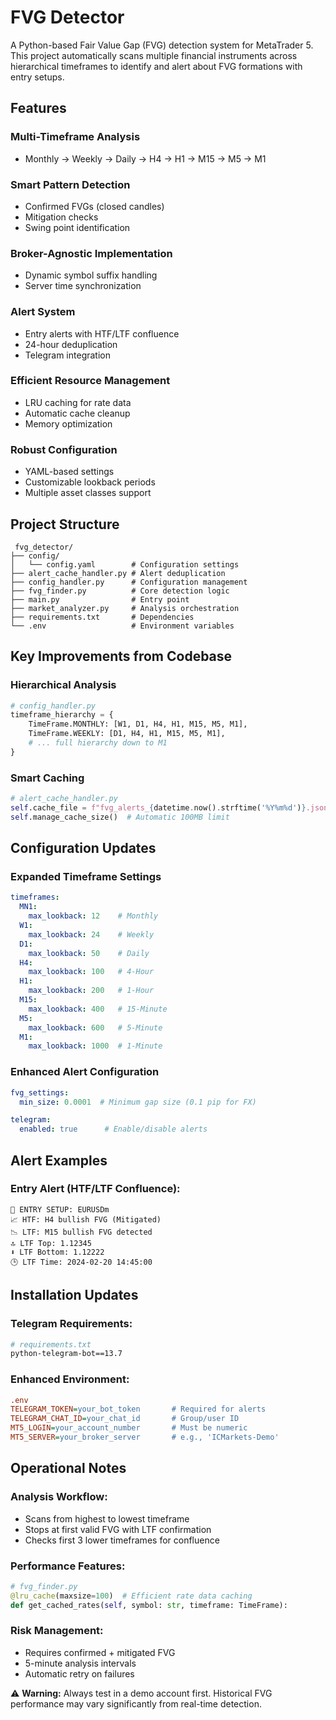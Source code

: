 # FVG Detector

A Python-based Fair Value Gap (FVG) detection system for MetaTrader 5. This project automatically scans multiple financial instruments across hierarchical timeframes to identify and alert about FVG formations with entry setups.

## Features

### Multi-Timeframe Analysis
- Monthly → Weekly → Daily → H4 → H1 → M15 → M5 → M1

### Smart Pattern Detection
- Confirmed FVGs (closed candles)
- Mitigation checks
- Swing point identification

### Broker-Agnostic Implementation
- Dynamic symbol suffix handling
- Server time synchronization

### Alert System
- Entry alerts with HTF/LTF confluence
- 24-hour deduplication
- Telegram integration

### Efficient Resource Management
- LRU caching for rate data
- Automatic cache cleanup
- Memory optimization

### Robust Configuration
- YAML-based settings
- Customizable lookback periods
- Multiple asset classes support

## Project Structure

```
 fvg_detector/
├── config/
│   └── config.yaml        # Configuration settings
├── alert_cache_handler.py # Alert deduplication
├── config_handler.py      # Configuration management
├── fvg_finder.py          # Core detection logic
├── main.py                # Entry point
├── market_analyzer.py     # Analysis orchestration
├── requirements.txt       # Dependencies
└── .env                   # Environment variables
```

## Key Improvements from Codebase

### Hierarchical Analysis

```python
# config_handler.py
timeframe_hierarchy = {
    TimeFrame.MONTHLY: [W1, D1, H4, H1, M15, M5, M1],
    TimeFrame.WEEKLY: [D1, H4, H1, M15, M5, M1],
    # ... full hierarchy down to M1
}
```

### Smart Caching

```python
# alert_cache_handler.py
self.cache_file = f"fvg_alerts_{datetime.now().strftime('%Y%m%d')}.json"
self.manage_cache_size()  # Automatic 100MB limit
```

## Configuration Updates

### Expanded Timeframe Settings

```yaml
timeframes:
  MN1:
    max_lookback: 12    # Monthly
  W1:
    max_lookback: 24    # Weekly
  D1:
    max_lookback: 50    # Daily
  H4:
    max_lookback: 100   # 4-Hour
  H1:
    max_lookback: 200   # 1-Hour
  M15:
    max_lookback: 400   # 15-Minute
  M5:
    max_lookback: 600   # 5-Minute
  M1:
    max_lookback: 1000  # 1-Minute
```

### Enhanced Alert Configuration

```yaml
fvg_settings:
  min_size: 0.0001  # Minimum gap size (0.1 pip for FX)

telegram:
  enabled: true      # Enable/disable alerts
```

## Alert Examples

### Entry Alert (HTF/LTF Confluence):

```
🚨 ENTRY SETUP: EURUSDm
📈 HTF: H4 bullish FVG (Mitigated)
📉 LTF: M15 bullish FVG detected
🔝 LTF Top: 1.12345
⬇ LTF Bottom: 1.12222
🕒 LTF Time: 2024-02-20 14:45:00
```

## Installation Updates

### Telegram Requirements:

```bash
# requirements.txt
python-telegram-bot==13.7
```

### Enhanced Environment:

```ini
.env
TELEGRAM_TOKEN=your_bot_token       # Required for alerts
TELEGRAM_CHAT_ID=your_chat_id       # Group/user ID
MT5_LOGIN=your_account_number       # Must be numeric
MT5_SERVER=your_broker_server       # e.g., 'ICMarkets-Demo'
```

## Operational Notes

### Analysis Workflow:
- Scans from highest to lowest timeframe
- Stops at first valid FVG with LTF confirmation
- Checks first 3 lower timeframes for confluence

### Performance Features:

```python
# fvg_finder.py
@lru_cache(maxsize=100)  # Efficient rate data caching
def get_cached_rates(self, symbol: str, timeframe: TimeFrame):
```

### Risk Management:
- Requires confirmed + mitigated FVG
- 5-minute analysis intervals
- Automatic retry on failures

⚠ **Warning:** Always test in a demo account first. Historical FVG performance may vary significantly from real-time detection.